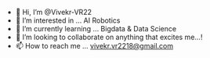 - 👋 Hi, I’m @Vivekr-VR22
- 👀 I’m interested in ... AI Robotics
- 🌱 I’m currently learning ... Bigdata & Data Science 
- 💞️ I’m looking to collaborate on anything that excites me...! 
- 📫 How to reach me ... vivekr.vr2218@gmail.com

<!---
Vivekr-VR22/Vivekr-VR22 is a ✨ special ✨ repository because its `README.md` (this file) appears on your GitHub profile.
You can click the Preview link to take a look at your changes.
--->
